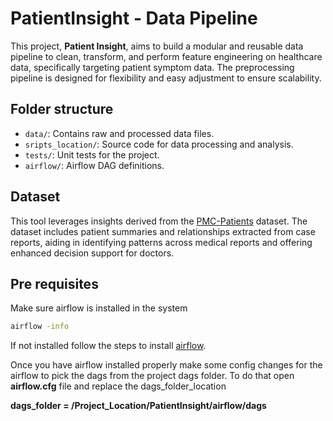 # PatientInsight - Data Pipeline

This project, **Patient Insight**, aims to build a modular and reusable data pipeline to clean, transform, and perform feature engineering on healthcare data, specifically targeting patient symptom data. The preprocessing pipeline is designed for flexibility and easy adjustment to ensure scalability.

## Folder structure
- `data/`: Contains raw and processed data files.
- `sripts_location/`: Source code for data processing and analysis.
- `tests/`: Unit tests for the project.
- `airflow/`: Airflow DAG definitions.

## Dataset

This tool leverages insights derived from the [PMC-Patients](https://huggingface.co/datasets/zhengyun21/PMC-Patients) dataset. The dataset includes patient summaries and relationships extracted from case reports, aiding in identifying patterns across medical reports and offering enhanced decision support for doctors.

## Pre requisites

Make sure airflow is installed in the system

```bash
airflow -info
```

If not installed follow the steps to install [airflow](https://airflow.apache.org/docs/apache-airflow/stable/installation/index.html).

Once you have airflow installed properly make some config changes for the airflow to pick the dags from the project dags folder. To do that open **airflow.cfg** file and replace the dags_folder_location

**dags_folder = /Project_Location/PatientInsight/airflow/dags**

